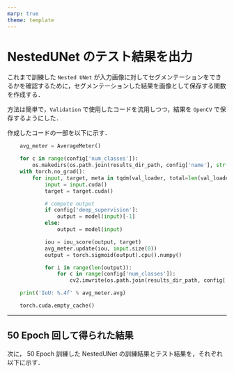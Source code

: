```yaml
---
marp: true
theme: template
---
```


# NestedUNet のテスト結果を出力

これまで訓練した `Nested UNet` が入力画像に対してセグメンテーションをできるかを確認するために，セグメンテーションした結果を画像として保存する関数を作成する．

方法は簡単で，`Validation` で使用したコードを流用しつつ，結果を `OpenCV` で保存するようにした．

作成したコードの一部を以下に示す．

```python
    avg_meter = AverageMeter()

    for c in range(config['num_classes']):
        os.makedirs(os.path.join(results_dir_path, config['name'], str(c)), exist_ok=True)
    with torch.no_grad():
        for input, target, meta in tqdm(val_loader, total=len(val_loader)):
            input = input.cuda()
            target = target.cuda()

            # compute output
            if config['deep_supervision']:
                output = model(input)[-1]
            else:
                output = model(input)

            iou = iou_score(output, target)
            avg_meter.update(iou, input.size(0))
            output = torch.sigmoid(output).cpu().numpy()

            for i in range(len(output)):
                for c in range(config['num_classes']):
                    cv2.imwrite(os.path.join(results_dir_path, config['name'], str(c), meta['img_id'][i] + '.jpg'), (output[i, c] * 255).astype('uint8'))

    print('IoU: %.4f' % avg_meter.avg)

    torch.cuda.empty_cache()
```

---

## 50 Epoch 回して得られた結果

次に， 50 Epoch 訓練した NestedUNet の訓練結果とテスト結果を，それぞれ以下に示す．

